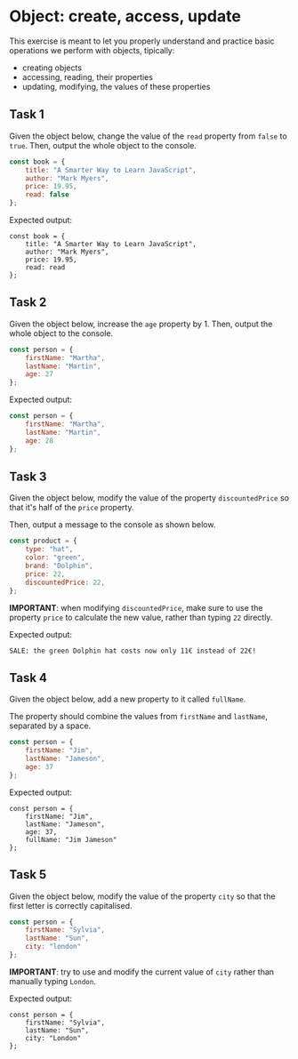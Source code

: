 # Object: create, access, update

This exercise is meant to let you properly understand and practice basic operations we perform with objects, tipically:

- creating objects
- accessing, reading, their properties
- updating, modifying, the values of these properties

## Task 1

Given the object below, change the value of the `read` property from `false` to `true`. Then, output the whole object to the console.

```javascript
const book = {
    title: "A Smarter Way to Learn JavaScript",
    author: "Mark Myers",
    price: 19.95,
    read: false
};
```

Expected output:

```plaintext
const book = {
    title: "A Smarter Way to Learn JavaScript",
    author: "Mark Myers",
    price: 19.95,
    read: read
};
```

## Task 2

Given the object below, increase the `age` property by 1. Then, output the whole object to the console.

```javascript
const person = {
    firstName: "Martha",
    lastName: "Martin",
    age: 27
};
```

Expected output:
```javascript
const person = {
    firstName: "Martha",
    lastName: "Martin",
    age: 28
};
```

## Task 3

Given the object below, modify the value of the property `discountedPrice` so that it's half of the `price` property. 

Then, output a message to the console as shown below.

```javascript
const product = {
    type: "hat",
    color: "green",
    brand: "Dolphin",
    price: 22,
    discountedPrice: 22,
};
```

**IMPORTANT**: when modifying `discountedPrice`, make sure to use the property `price` to calculate the new value, rather than typing `22` directly.

Expected output:

```plaintext
SALE: the green Dolphin hat costs now only 11€ instead of 22€!
```

## Task 4

Given the object below, add a new property to it called `fullName`.

The property should combine the values from `firstName` and `lastName`, separated by a space.


```javascript
const person = {
    firstName: "Jim",
    lastName: "Jameson",
    age: 37
};
```

Expected output:

```plaintext
const person = {
    firstName: "Jim",
    lastName: "Jameson",
    age: 37,
    fullName: "Jim Jameson"
};
```

## Task 5

Given the object below, modify the value of the property `city` so that the first letter is correctly capitalised.

```javascript
const person = {
    firstName: "Sylvia",
    lastName: "Sun",
    city: "london"
};
```

**IMPORTANT**: try to use and modify the current value of `city` rather than manually typing `London`. 

Expected output:

```plaintext
const person = {
    firstName: "Sylvia",
    lastName: "Sun",
    city: "London"
};
```
